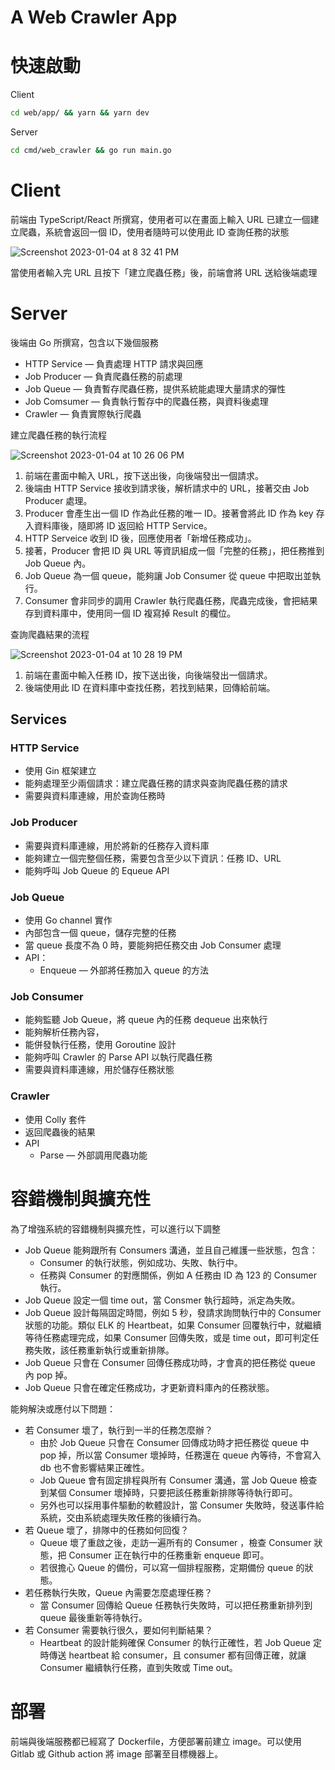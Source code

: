# A Web Crawler App

# 快速啟動

Client

```bash
cd web/app/ && yarn && yarn dev
```

Server

```bash
cd cmd/web_crawler && go run main.go
```

# Client

前端由 TypeScript/React 所撰寫，使用者可以在畫面上輸入 URL 已建立一個建立爬蟲，系統會返回一個 ID，使用者隨時可以使用此 ID 查詢任務的狀態

![Screenshot 2023-01-04 at 8 32 41 PM](https://user-images.githubusercontent.com/58166555/210576103-5d05fc47-ce2f-48d5-b9a8-21776eb46941.png)

當使用者輸入完 URL 且按下「建立爬蟲任務」後，前端會將 URL 送給後端處理

# Server

後端由 Go 所撰寫，包含以下幾個服務

- HTTP Service — 負責處理 HTTP 請求與回應
- Job Producer — 負責爬蟲任務的前處理
- Job Queue — 負責暫存爬蟲任務，提供系統能處理大量請求的彈性
- Job Comsumer — 負責執行暫存中的爬蟲任務，與資料後處理
- Crawler — 負責實際執行爬蟲

建立爬蟲任務的執行流程

![Screenshot 2023-01-04 at 10 26 06 PM](https://user-images.githubusercontent.com/58166555/210578579-c9ca743b-99ce-4e5a-af02-cce75ee77256.png)

1. 前端在畫面中輸入 URL，按下送出後，向後端發出一個請求。
2. 後端由 HTTP Service 接收到請求後，解析請求中的 URL，接著交由 Job Producer 處理。
3. Producer 會產生出一個 ID 作為此任務的唯一 ID。接著會將此 ID 作為 key 存入資料庫後，隨即將 ID 返回給 HTTP Service。
4. HTTP Serveice 收到 ID 後，回應使用者「新增任務成功」。
5. 接著，Producer 會把 ID 與 URL 等資訊組成一個「完整的任務」，把任務推到 Job Queue 內。
6. Job Queue 為一個 queue，能夠讓 Job Consumer 從 queue 中把取出並執行。
7. Consumer 會非同步的調用 Crawler 執行爬蟲任務，爬蟲完成後，會把結果存到資料庫中，使用同一個 ID 複寫掉 Result 的欄位。

查詢爬蟲結果的流程

![Screenshot 2023-01-04 at 10 28 19 PM](https://user-images.githubusercontent.com/58166555/210578606-2135d605-5354-4ee7-9780-5ee279d0856d.png)

1. 前端在畫面中輸入任務 ID，按下送出後，向後端發出一個請求。
2. 後端使用此 ID 在資料庫中查找任務，若找到結果，回傳給前端。

## Services

### HTTP Service

- 使用 Gin 框架建立
- 能夠處理至少兩個請求：建立爬蟲任務的請求與查詢爬蟲任務的請求
- 需要與資料庫連線，用於查詢任務時

### Job Producer

- 需要與資料庫連線，用於將新的任務存入資料庫
- 能夠建立一個完整個任務，需要包含至少以下資訊：任務 ID、URL
- 能夠呼叫 Job Queue 的 Equeue API

### Job Queue

- 使用 Go channel 實作
- 內部包含一個 queue，儲存完整的任務
- 當 queue 長度不為 0 時，要能夠把任務交由 Job Consumer 處理
- API：
  - Enqueue — 外部將任務加入 queue 的方法

### Job Consumer

- 能夠監聽 Job Queue，將 queue 內的任務 dequeue 出來執行
- 能夠解析任務內容，
- 能併發執行任務，使用 Goroutine 設計
- 能夠呼叫 Crawler 的 Parse API 以執行爬蟲任務
- 需要與資料庫連線，用於儲存任務狀態

### Crawler

- 使用 Colly 套件
- 返回爬蟲後的結果
- API
  - Parse — 外部調用爬蟲功能

# 容錯機制與擴充性

為了增強系統的容錯機制與擴充性，可以進行以下調整

- Job Queue 能夠跟所有 Consumers 溝通，並且自己維護一些狀態，包含：
  - Consumer 的執行狀態，例如成功、失敗、執行中。
  - 任務與 Consumer 的對應關係，例如 A 任務由 ID 為 123 的 Consumer 執行。
- Job Queue 設定一個 time out，當 Consmer 執行超時，派定為失敗。
- Job Queue 設計每隔固定時間，例如 5 秒，發請求詢問執行中的 Consumer 狀態的功能。類似 ELK 的 Heartbeat，如果 Consumer 回覆執行中，就繼續等待任務處理完成，如果 Consumer 回傳失敗，或是 time out，即可判定任務失敗，該任務重新執行或重新排隊。
- Job Queue 只會在 Consumer 回傳任務成功時，才會真的把任務從 queue 內 pop 掉。
- Job Queue 只會在確定任務成功，才更新資料庫內的任務狀態。

能夠解決或應付以下問題：

- 若 Consumer 壞了，執行到一半的任務怎麼辦？
  - 由於 Job Queue 只會在 Consumer 回傳成功時才把任務從 queue 中 pop 掉，所以當 Consumer 壞掉時，任務還在 queue 內等待，不會寫入 db 也不會影響結果正確性。
  - Job Queue 會有固定排程與所有 Consumer 溝通，當 Job Queue 檢查到某個 Consumer 壞掉時，只要把該任務重新排隊等待執行即可。
  - 另外也可以採用事件驅動的軟體設計，當 Consumer 失敗時，發送事件給系統，交由系統處理失敗任務的後續行為。
- 若 Queue 壞了，排隊中的任務如何回復？
  - Queue 壞了重啟之後，走訪一遍所有的 Consumer ，檢查 Consumer 狀態，把 Consumer 正在執行中的任務重新 enqueue 即可。
  - 若很擔心 Queue 的備份，可以寫一個排程服務，定期備份 queue 的狀態。
- 若任務執行失敗，Queue 內需要怎麼處理任務？
  - 當 Consumer 回傳給 Queue 任務執行失敗時，可以把任務重新排列到 queue 最後重新等待執行。
- 若 Consumer 需要執行很久，要如何判斷結果？
  - Heartbeat 的設計能夠確保 Consumer 的執行正確性，若 Job Queue 定時傳送 heartbeat 給 consumer，且 consumer 都有回傳正確，就讓 Consumer 繼續執行任務，直到失敗或 Time out。

# 部署

前端與後端服務都已經寫了 Dockerfile，方便部署前建立 image。可以使用 Gitlab 或 Github action 將 image 部署至目標機器上。
